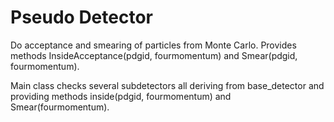 # Pseudo Detector
Do acceptance and smearing of particles from Monte Carlo.
Provides methods InsideAcceptance(pdgid, fourmomentum) and Smear(pdgid, fourmomentum).

Main class checks several subdetectors all deriving from base_detector and providing methods inside(pdgid, fourmomentum) and Smear(fourmomentum).
